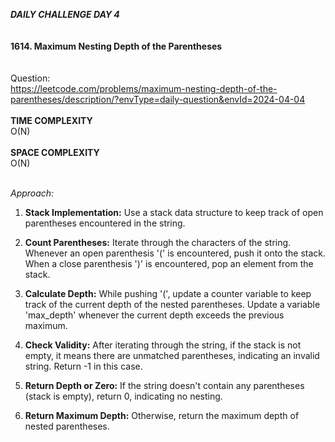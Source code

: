 ***DAILY CHALLENGE DAY 4***
<br><br><br>
**1614. Maximum Nesting Depth of the Parentheses**
<br><br><br>
Question:<br>
https://leetcode.com/problems/maximum-nesting-depth-of-the-parentheses/description/?envType=daily-question&envId=2024-04-04
<br><br>
**TIME COMPLEXITY**<br>
O(N)<br><br>
**SPACE COMPLEXITY**<br>
O(N)<br><br>

*Approach:*

1. **Stack Implementation:**
   Use a stack data structure to keep track of open parentheses encountered in the string.

2. **Count Parentheses:**
   Iterate through the characters of the string. Whenever an open parenthesis '(' is encountered, push it onto the stack. When a close parenthesis ')' is encountered, pop an element from the stack.

3. **Calculate Depth:**
   While pushing '(', update a counter variable to keep track of the current depth of the nested parentheses. Update a variable 'max_depth' whenever the current depth exceeds the previous maximum.

4. **Check Validity:**
   After iterating through the string, if the stack is not empty, it means there are unmatched parentheses, indicating an invalid string. Return -1 in this case.

5. **Return Depth or Zero:**
   If the string doesn't contain any parentheses (stack is empty), return 0, indicating no nesting. 

6. **Return Maximum Depth:**
   Otherwise, return the maximum depth of nested parentheses.
